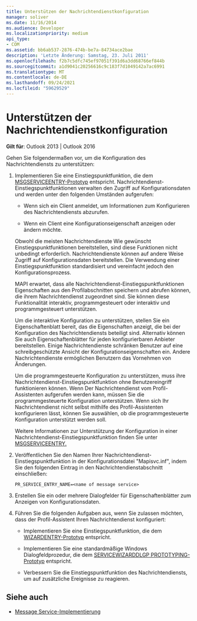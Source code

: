 ```yaml
---
title: Unterstützen der Nachrichtendienstkonfiguration
manager: soliver
ms.date: 11/16/2014
ms.audience: Developer
ms.localizationpriority: medium
api_type:
- COM
ms.assetid: bb6ab537-2876-474b-be7a-84734ace2bae
description: 'Letzte Änderung: Samstag, 23. Juli 2011'
ms.openlocfilehash: f2b7c5dfc745ef97051f391d6a3dd68766ef844b
ms.sourcegitcommit: a1d9041c20256616c9c183f7d1049142a7ac6991
ms.translationtype: MT
ms.contentlocale: de-DE
ms.lasthandoff: 09/24/2021
ms.locfileid: "59629529"
---
```

# <a name="supporting-message-service-configuration"></a>Unterstützen der Nachrichtendienstkonfiguration
  
**Gilt für**: Outlook 2013 | Outlook 2016 
  
Gehen Sie folgendermaßen vor, um die Konfiguration des Nachrichtendiensts zu unterstützen:
  
1. Implementieren Sie eine Einstiegspunktfunktion, die dem [MSGSERVICEENTRY-Prototyp](msgserviceentry.md) entspricht. Nachrichtendienst-Einstiegspunktfunktionen verwalten den Zugriff auf Konfigurationsdaten und werden unter den folgenden Umständen aufgerufen: 
    
   - Wenn sich ein Client anmeldet, um Informationen zum Konfigurieren des Nachrichtendiensts abzurufen.
    
   - Wenn ein Client eine Konfigurationseigenschaft anzeigen oder ändern möchte. 
    
   Obwohl die meisten Nachrichtendienste Wie gewünscht Einstiegspunktfunktionen bereitstellen, sind diese Funktionen nicht unbedingt erforderlich. Nachrichtendienste können auf andere Weise Zugriff auf Konfigurationsdaten bereitstellen. Die Verwendung einer Einstiegspunktfunktion standardisiert und vereinfacht jedoch den Konfigurationsprozess.
    
   MAPI erwartet, dass alle Nachrichtendienst-Einstiegspunktfunktionen Eigenschaften aus den Profilabschnitten speichern und abrufen können, die ihrem Nachrichtendienst zugeordnet sind. Sie können diese Funktionalität interaktiv, programmgesteuert oder interaktiv und programmgesteuert unterstützen.
    
   Um die interaktive Konfiguration zu unterstützen, stellen Sie ein Eigenschaftenblatt bereit, das die Eigenschaften anzeigt, die bei der Konfiguration des Nachrichtendiensts beteiligt sind. Alternativ können Sie auch Eigenschaftenblätter für jeden konfigurierbaren Anbieter bereitstellen. Einige Nachrichtendienste schränken Benutzer auf eine schreibgeschützte Ansicht der Konfigurationseigenschaften ein. Andere Nachrichtendienste ermöglichen Benutzern das Vornehmen von Änderungen.
    
   Um die programmgesteuerte Konfiguration zu unterstützen, muss ihre Nachrichtendienst-Einstiegspunktfunktion ohne Benutzereingriff funktionieren können. Wenn Der Nachrichtendienst vom Profil-Assistenten aufgerufen werden kann, müssen Sie die programmgesteuerte Konfiguration unterstützen. Wenn sich Ihr Nachrichtendienst nicht selbst mithilfe des Profil-Assistenten konfigurieren lässt, können Sie auswählen, ob die programmgesteuerte Konfiguration unterstützt werden soll.
    
   Weitere Informationen zur Unterstützung der Konfiguration in einer Nachrichtendienst-Einstiegspunktfunktion finden Sie unter [MSGSERVICEENTRY.](msgserviceentry.md)
    
2. Veröffentlichen Sie den Namen Ihrer Nachrichtendienst-Einstiegspunktfunktion in der Konfigurationsdatei "Mapisvc.inf", indem Sie den folgenden Eintrag in den Nachrichtendienstabschnitt einschließen:
    
   `PR_SERVICE_ENTRY_NAME=<name of message service>`
    
3. Erstellen Sie ein oder mehrere Dialogfelder für Eigenschaftenblätter zum Anzeigen von Konfigurationsdaten.
    
4. Führen Sie die folgenden Aufgaben aus, wenn Sie zulassen möchten, dass der Profil-Assistent Ihren Nachrichtendienst konfiguriert:
    
   - Implementieren Sie eine Einstiegspunktfunktion, die dem [WIZARDENTRY-Prototyp](wizardentry.md) entspricht. 
    
   - Implementieren Sie eine standardmäßige Windows Dialogfeldprozedur, die dem [SERVICEWIZARDDLGP PROTOTYPING-Prototyp](servicewizarddlgproc.md) entspricht. 
    
   - Verbessern Sie die Einstiegspunktfunktion des Nachrichtendiensts, um auf zusätzliche Ereignisse zu reagieren.
    
## <a name="see-also"></a>Siehe auch

- [Message Service-Implementierung](message-service-implementation.md)

